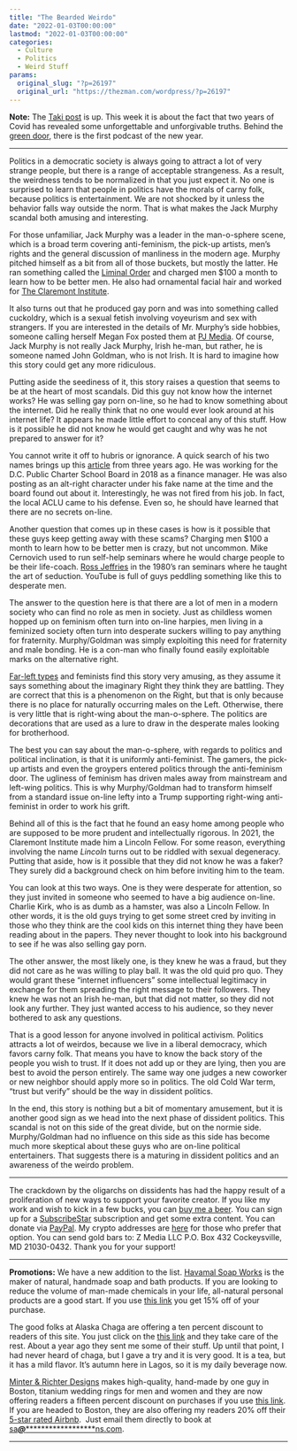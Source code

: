 ```yaml
---
title: "The Bearded Weirdo"
date: "2022-01-03T00:00:00"
lastmod: "2022-01-03T00:00:00"
categories:
  - Culture
  - Politics
  - Weird Stuff
params:
  original_slug: "?p=26197"
  original_url: "https://thezman.com/wordpress/?p=26197"
---
```


**Note:** The
<a href="https://www.takimag.com/article/the-great-divorce/"
rel="noopener" target="_blank">Taki post</a> is up. This week it is
about the fact that two years of Covid has revealed some unforgettable
and unforgivable truths. Behind the
<a href="https://www.subscribestar.com/posts/500231" rel="noopener"
target="_blank">green door</a>, there is the first podcast of the new
year.

------------------------------------------------------------------------

Politics in a democratic society is always going to attract a lot of
very strange people, but there is a range of acceptable strangeness. As
a result, the weirdness tends to be normalized in that you just expect
it. No one is surprised to learn that people in politics have the morals
of carny folk, because politics is entertainment. We are not shocked by
it unless the behavior falls way outside the norm. That is what makes
the Jack Murphy scandal both amusing and interesting.

For those unfamiliar, Jack Murphy was a leader in the man-o-sphere
scene, which is a broad term covering anti-feminism, the pick-up
artists, men’s rights and the general discussion of manliness in the
modern age. Murphy pitched himself as a bit from all of those buckets,
but mostly the latter. He ran something called the
<a href="https://jackmurphylive.com/liminal-order/join/" rel="noopener"
target="_blank">Liminal Order</a> and charged men $100 a month to learn
how to be better men. He also had ornamental facial hair and worked for
<a href="https://archive.is/9XlT5" rel="noopener" target="_blank">The
Claremont Institute</a>.

It also turns out that he produced gay porn and was into something
called cuckoldry, which is a sexual fetish involving voyeurism and sex
with strangers. If you are interested in the details of Mr. Murphy’s
side hobbies, someone calling herself Megan Fox posted them at <a
href="https://pjmedia.com/news-and-politics/megan-fox/2021/12/31/conservative-influencer-jacky-murphy-who-teaches-men-to-be-alphas-is-an-amateur-gay-porn-star-and-a-fraud-n1545551"
rel="noopener" target="_blank">PJ Media</a>. Of course, Jack Murphy is
not really Jack Murphy, Irish he-man, but rather, he is someone named
John Goldman, who is not Irish. It is hard to imagine how this story
could get any more ridiculous.

Putting aside the seediness of it, this story raises a question that
seems to be at the heart of most scandals. Did this guy not know how the
internet works? He was selling gay porn on-line, so he had to know
something about the internet. Did he really think that no one would ever
look around at his internet life? It appears he made little effort to
conceal any of this stuff. How is it possible he did not know he would
get caught and why was he not prepared to answer for it?

You cannot write it off to hubris or ignorance. A quick search of his
two names brings up this <a
href="https://wamu.org/story/18/01/24/d-c-charter-school-board-investigating-senior-employee-alleged-alt-right-links/"
rel="noopener" target="_blank">article</a> from three years ago. He was
working for the D.C. Public Charter School Board in 2018 as a finance
manager. He was also posting as an alt-right character under his fake
name at the time and the board found out about it. Interestingly, he was
not fired from his job. In fact, the local ACLU came to his defense.
Even so, he should have learned that there are no secrets on-line.

Another question that comes up in these cases is how is it possible that
these guys keep getting away with these scams? Charging men $100 a month
to learn how to be better men is crazy, but not uncommon. Mike Cernovich
used to run self-help seminars where he would charge people to be their
life-coach. [Ross Jeffries](https://en.wikipedia.org/wiki/Ross_Jeffries)
in the 1980’s ran seminars where he taught the art of seduction. YouTube
is full of guys peddling something like this to desperate men.

The answer to the question here is that there are a lot of men in a
modern society who can find no role as men in society. Just as childless
women hopped up on feminism often turn into on-line harpies, men living
in a feminized society often turn into desperate suckers willing to pay
anything for fraternity. Murphy/Goldman was simply exploiting this need
for fraternity and male bonding. He is a con-man who finally found
easily exploitable marks on the alternative right.

<a
href="https://unherd.com/thepost/the-online-right-cancels-one-of-its-own/"
rel="noopener" target="_blank">Far-left types</a> and feminists find
this story very amusing, as they assume it says something about the
imaginary Right they think they are battling. They are correct that this
is a phenomenon on the Right, but that is only because there is no place
for naturally occurring males on the Left. Otherwise, there is very
little that is right-wing about the man-o-sphere. The politics are
decorations that are used as a lure to draw in the desperate males
looking for brotherhood.

The best you can say about the man-o-sphere, with regards to politics
and political inclination, is that it is uniformly anti-feminist. The
gamers, the pick-up artists and even the groypers entered politics
through the anti-feminism door. The ugliness of feminism has driven
males away from mainstream and left-wing politics. This is why
Murphy/Goldman had to transform himself from a standard issue on-line
lefty into a Trump supporting right-wing anti-feminist in order to work
his grift.

Behind all of this is the fact that he found an easy home among people
who are supposed to be more prudent and intellectually rigorous. In
2021, the Claremont Institute made him a Lincoln Fellow. For some
reason, everything involving the name *Lincoln* turns out to be riddled
with sexual degeneracy. Putting that aside, how is it possible that they
did not know he was a faker? They surely did a background check on him
before inviting him to the team.

You can look at this two ways. One is they were desperate for attention,
so they just invited in someone who seemed to have a big audience
on-line. Charlie Kirk, who is as dumb as a hamster, was also a Lincoln
Fellow. In other words, it is the old guys trying to get some street
cred by inviting in those who they think are the cool kids on this
internet thing they have been reading about in the papers. They never
thought to look into his background to see if he was also selling gay
porn.

The other answer, the most likely one, is they knew he was a fraud, but
they did not care as he was willing to play ball. It was the old quid
pro quo. They would grant these “internet influencers” some intellectual
legitimacy in exchange for them spreading the right message to their
followers. They knew he was not an Irish he-man, but that did not
matter, so they did not look any further. They just wanted access to his
audience, so they never bothered to ask any questions.

That is a good lesson for anyone involved in political activism.
Politics attracts a lot of weirdos, because we live in a liberal
democracy, which favors carny folk. That means you have to know the back
story of the people you wish to trust. If it does not add up or they are
lying, then you are best to avoid the person entirely. The same way one
judges a new coworker or new neighbor should apply more so in politics.
The old Cold War term, “trust but verify” should be the way in dissident
politics.

In the end, this story is nothing but a bit of momentary amusement, but
it is another good sign as we head into the next phase of dissident
politics. This scandal is not on this side of the great divide, but on
the normie side. Murphy/Goldman had no influence on this side as this
side has become much more skeptical about these guys who are on-line
political entertainers. That suggests there is a maturing in dissident
politics and an awareness of the weirdo problem.

------------------------------------------------------------------------

The crackdown by the oligarchs on dissidents has had the happy result of
a proliferation of new ways to support your favorite creator. If you
like my work and wish to kick in a few bucks, you can
<a href="https://www.buymeacoffee.com/mujolulu" rel="noopener"
target="_blank">buy me a beer</a>. You can sign up for a
<a href="https://www.subscribestar.com/the-z-blog" rel="noopener"
target="_blank">SubscribeStar</a> subscription and get some extra
content. You can donate via <a
href="https://www.paypal.com/donate/?cmd=_s-xclick&amp;hosted_button_id=UDAS2Q8JYA6CN&amp;source=url"
rel="noopener" target="_blank">PayPal</a>. My crypto addresses are
<a href="https://thezman.com/wordpress/?page_id=22713" rel="noopener"
target="_blank">here</a> for those who prefer that option. You can send
gold bars to: Z Media LLC P.O. Box 432 Cockeysville, MD 21030-0432.
Thank you for your support!

------------------------------------------------------------------------

**Promotions:** We have a new addition to the list.
<a href="https://havamalsoapworks.com/" rel="noopener"
target="_blank">Havamal Soap Works</a> is the maker of natural, handmade
soap and bath products. If you are looking to reduce the volume of
man-made chemicals in your life, all-natural personal products are a
good start. If you use
<a href="https://havamalsoapworks.com/discount/ZMAN" rel="noopener"
target="_blank">this link</a> you get 15% off of your purchase.

The good folks at Alaska Chaga are offering a ten percent discount to
readers of this site. You just click on the
<a href="https://alaskachaga.us/discount/ZMAN" rel="noopener noreferrer"
target="_blank">this link</a> and they take care of the rest. About a
year ago they sent me some of their stuff. Up until that point, I had
never heard of chaga, but I gave a try and it is very good. It is a tea,
but it has a mild flavor. It’s autumn here in Lagos, so it is my daily
beverage now.

<a href="https://www.minterandrichterdesigns.com/"
rel="noreferrer nofollow noopener" target="_blank">Minter &amp; Richter
Designs</a> makes high-quality, hand-made by one guy in Boston, titanium
wedding rings for men and women and they are now offering readers a
fifteen percent discount on purchases if you use
<a href="https://www.minterandrichterdesigns.com/discount/ZMAN"
rel="noreferrer nofollow noopener" target="_blank">this link</a>.
<span class="highlight"><span class="colour"><span class="font"><span class="size">If
you are headed to Boston, they are also offering my readers 20% off
their <a
href="https://www.airbnb.com/users/7988017/listings?user_id=7988017&amp;s=3"
rel="noopener noreferrer" target="_blank">5-star rated Airbnb</a>.  Just
email them directly to book at
<a href="mailto:sa***@*********************ns.com"
data-original-string="Pe0E+Q1AHuy+Ad3pJo6nhw==cb7GFzuGhSEjtMV/k0KfM4XMLy9zNK2K2hMmZQjv0ANcm5oIpAQv2U8q5vT2+ivOsqj"><span
class="apbct-email-encoder"
data-original-string="/8Z66zBSFBygvdvOOecjOQ==cb7bbggPnzXTGSW3zJ0vHH7EszMdx/wcr1RPq1z1UghumlP7cRRrB04QiyEYA7+ULAK"
title="This contact has been encoded by Anti-Spam by CleanTalk. Click to decode. To finish the decoding make sure that JavaScript is enabled in your browser.">sa<span
class="apbct-blur">***</span>@<span
class="apbct-blur">*********************</span>ns.com</span></a>.</span></span></span></span>

------------------------------------------------------------------------
